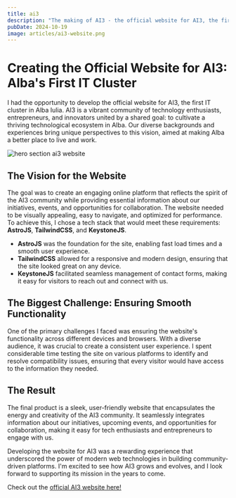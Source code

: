 ```yaml
---
title: ai3
description: "The making of AI3 - the official website for AI3, the first IT cluster in Alba Iulia. AI3 is a vibrant community of technology enthusiasts, entrepreneurs, and innovators united by a shared goal: to cultivate a thriving technological ecosystem in Alba"
pubDate: 2024-10-19
image: articles/ai3-website.png
---
```


# Creating the Official Website for AI3: Alba's First IT Cluster

I had the opportunity to develop the official website for AI3, the first IT cluster in Alba Iulia. AI3 is a vibrant community of technology enthusiasts, entrepreneurs, and innovators united by a shared goal: to cultivate a thriving technological ecosystem in Alba. Our diverse backgrounds and experiences bring unique perspectives to this vision, aimed at making Alba a better place to live and work.

![hero section ai3 website](/articles/ai3-website.png)

## The Vision for the Website
The goal was to create an engaging online platform that reflects the spirit of the AI3 community while providing essential information about our initiatives, events, and opportunities for collaboration. The website needed to be visually appealing, easy to navigate, and optimized for performance. To achieve this, I chose a tech stack that would meet these requirements: **AstroJS**, **TailwindCSS**, and **KeystoneJS**.

- **AstroJS** was the foundation for the site, enabling fast load times and a smooth user experience.
- **TailwindCSS** allowed for a responsive and modern design, ensuring that the site looked great on any device.
- **KeystoneJS** facilitated seamless management of contact forms, making it easy for visitors to reach out and connect with us.
## The Biggest Challenge: Ensuring Smooth Functionality
One of the primary challenges I faced was ensuring the website's functionality across different devices and browsers. With a diverse audience, it was crucial to create a consistent user experience. I spent considerable time testing the site on various platforms to identify and resolve compatibility issues, ensuring that every visitor would have access to the information they needed.

## The Result
The final product is a sleek, user-friendly website that encapsulates the energy and creativity of the AI3 community. It seamlessly integrates information about our initiatives, upcoming events, and opportunities for collaboration, making it easy for tech enthusiasts and entrepreneurs to engage with us.

Developing the website for AI3 was a rewarding experience that underscored the power of modern web technologies in building community-driven platforms. I'm excited to see how AI3 grows and evolves, and I look forward to supporting its mission in the years to come.

Check out the [official AI3 website here!](https://ai3.ro)